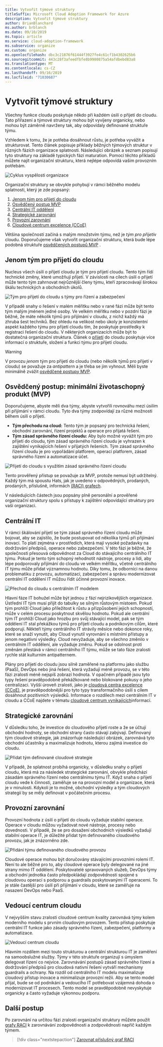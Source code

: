 ```yaml
---
title: Vytvořit týmové struktury
titleSuffix: Microsoft Cloud Adoption Framework for Azure
description: Vytvořit týmové struktury
author: BrianBlanchard
ms.author: brblanch
ms.date: 09/10/2019
ms.topic: article
ms.service: cloud-adoption-framework
ms.subservice: organize
ms.custom: organize
ms.openlocfilehash: dbc3c21876f61444f3927fe4c61cf1b4302625b6
ms.sourcegitcommit: 443c28f3afeedfbfe8b9980875a54afdbebd83a8
ms.translationtype: MT
ms.contentlocale: cs-CZ
ms.lasthandoff: 09/16/2019
ms.locfileid: "71030687"
---
```

# <a name="establish-team-structures"></a>Vytvořit týmové struktury

Všechny funkce cloudu poskytuje někdo při každém úsilí o přijetí do cloudu. Tato přiřazení a týmové struktury mohou být vyvíjeny organicky, nebo mohou být záměrně navrženy tak, aby odpovídaly definované struktuře týmu.

Vzhledem k tomu, že je potřeba dosáhnout růstu, je potřeba vyvážit a strukturovat. Tento článek popisuje příklady běžných týmových struktur v různých fázích organizace splatnosti. Následující obrázek a seznam popisují tyto struktury na základě typických fází maturation. Pomocí těchto příkladů můžete najít organizační strukturu, která nejlépe odpovídá vašim provozním potřebám.

![Cyklus vyspělosti organizace](../_images/ready/org-ready-maturity.png)

Organizační struktury se obvykle pohybují v rámci běžného modelu splatnosti, který je zde popsaný:

1. [Jenom tým pro přijetí do cloudu](#cloud-adoption-team-only)
2. [Osvědčený postup MVP](#best-practice-minimum-viable-product-mvp)
3. [Centrální IT oddělení](#central-it)
4. [Strategické zarovnání](#strategic-alignment)
5. [Provozní zarovnání](#operational-alignment)
6. [Cloudové centrum excelence (CCoE)](#cloud-center-of-excellence)

Většina společností začíná s malým množstvím týmu, než je *tým pro přijetí*v cloudu. Doporučujeme však vytvořit organizační strukturu, která bude lépe podobná struktuře [osvědčených postupů MVP](#best-practice-minimum-viable-product-mvp) .

## <a name="cloud-adoption-team-only"></a>Jenom tým pro přijetí do cloudu

Nucleus všech úsilí o přijetí cloudu je tým pro přijetí cloudu. Tento tým řídí technické změny, které umožňují přijetí. V závislosti na cílech úsilí o přijetí může tento tým zahrnovat nejrůznější členy týmu, kteří zpracovávají širokou škálu technických a obchodních úkolů.

![Tým pro přijetí do cloudu s týmy pro řízení a zabezpečení](../_images/ready/org-ready-adoption-only.png)

V případě snahy o řešení v malém měřítku nebo v rané fázi může být tento tým malým jménem jedné osoby. Ve velkém měřítku nebo v pozdní fázi je běžné, že máte několik týmů pro přijímání v cloudu, z nichž každý má zhruba šest techniků. Bez ohledu na velikost nebo úkoly je konzistentní aspekt každého týmu pro přijetí cloudu tím, že poskytuje prostředky k registraci řešení do cloudu. V některých organizacích může být to dostatečná organizační struktura. Článek o [přijetí](./cloud-adoption.md) do cloudu poskytuje více informací o struktuře, složení a funkci týmu pro přijetí cloudu.

> [!WARNING]
> V provozu *jenom* tým pro přijetí do cloudu (nebo několik týmů pro přijetí v cloudu) se považuje za *antipattern* a je třeba se jim vyhnout. Měli byste minimálně zvážit [osvědčené postupy MVP](#best-practice-minimum-viable-product-mvp).

## <a name="best-practice-minimum-viable-product-mvp"></a>Osvědčený postup: minimální životaschopný produkt (MVP)

Doporučujeme, abyste měli dva týmy, abyste vytvořili rovnováhu mezi úsilím při přijímání v rámci cloudu. Tyto dva týmy zodpovídají za různé možnosti během úsilí o přijetí.

- **Tým přechodu na cloud:** Tento tým je popsaný pro technická řešení, obchodní zarovnání, řízení projektů a operace pro přijatá řešení.
- **Tým zásad správného řízení cloudu:** Aby bylo možné vyvážit tým pro přijetí do cloudu, tým zásad správného řízení cloudu je vyhrazen k zajištění vynikajících řešení v přijatých řešeních. Tým zásad správného řízení cloudu je pro vypořádání platforem, operací platforem, zásad správného řízení a automatizace účet.

![Přijetí do cloudu s využitím zásad správného řízení cloudu](../_images/ready/org-ready-best-practice.png)

Tento prověřený přístup se považuje za MVP, protože nemusí být udržitelný. Každý tým má spoustu Hats, jak je uvedeno v odpovědných, prodaných, prodaných, příslušně, informách [ (RACI) grafech](./raci-alignment.md).

V následujících částech jsou popsány plně personální a prověřené organizační struktury spolu s přístupy k zajištění odpovídající struktury pro vaši organizaci.

## <a name="central-it"></a>Centrální IT

V rámci škálování přijetí se tým zásad správného řízení cloudu může bojovat, aby se zajistilo, že bude postupovat od několika týmů při přijímání inovací. To platí zejména v prostředích, která mají vysoké požadavky na dodržování předpisů, operace nebo zabezpečení. V této fázi je běžné, že společnosti přesouvá odpovědnost za Cloud do stávajícího centrálního IT týmu. Pokud je tento tým schopný rehodnotit nástroje, procesy a lidi, aby lépe podporovaly přijímání do cloudu ve velkém měřítku, včetně centrálního IT týmu může přidat významnou hodnotu. Díky tomu, že odborníci na danou problematiku z provozu, automatizaci, zabezpečení a správu modernizovat centrální IT oddělení IT můžou řídit účinné provozní inovace.

![Přechod do cloudu s centrálním IT modelem](../_images/ready/org-ready-central-it.png)

Hlavní fáze IT bohužel může být jednou z fází nejrizikovějších organizace. Ústřední IT tým musí přijít do tabulky se silným růstovým místoem. Pokud tým prohlíží Cloud jako příležitost k růstu a přizpůsobení jejich schopností, může v celém procesu poskytnout skvělou hodnotu. Pokud ale centrální tým IT prohlíží Cloud jako hrozbu pro svůj stávající model, pak se tým oddělení IT stal překážkou týmů pro přijetí cloudu a podnikovým cílům, které podporují. Někteří týmy centrálního IT strávily měsíce nebo dokonce roky, které se snaží vynutit, aby Cloud vynutil vyrovnání s místními přístupy a jenom negativní výsledky. Cloud nevyžaduje, aby se všechno změnilo v centrálním IT oddělení, ale vyžaduje změnu. Pokud se odolnost proti změnám přestává v rámci centrálního IT týmu, může se tato fáze zralosti rychle stát kulturním antipatternem.

Plány pro přijetí do cloudu jsou silně zaměřené na platformu jako službu (PaaS), DevOps nebo jiná řešení, která vyžadují méně provozu, se v této fázi zralosti méně nejspíš zobrazí hodnota. V opačném případě jsou tyto typy řešení pravděpodobně překážkované nebo blokované pokusy o jeho centralizaci. Vyšší úroveň zralosti, jako je [cloudová centra excelence (CCoE)](#cloud-center-of-excellence), je pravděpodobnější pro tyto typy transformačního úsilí s cílem dosáhnout pozitivních výsledků. Informace o rozdílech mezi centrálním IT v cloudu a CCoE najdete v tématu [cloudové centrum vynikajících](./cloud-center-of-excellence.md)informací.

## <a name="strategic-alignment"></a>Strategické zarovnání

V důsledku toho, že investice do cloudového přijetí roste a že se účtují obchodní hodnoty, se obchodní strany často stávají zabývají. Definovaný tým cloudové strategie, jak znázorňuje následující obrázek, zarovnává tyto obchodní účastníky a maximalizuje hodnotu, kterou zajímá investice do cloudu.

![Přidat tým definované cloudové strategie](../_images/ready/org-ready-strategy-aligned.png)

V případě, že splatnost probíhá organicky, v důsledku snahy o přijetí cloudu, která má za následek strategické zarovnání, obvykle předchází zásadám správného řízení nebo centrálnímu týmu IT. Když snaha o přijetí cloudu vede k činnosti, zaměřuje se na provozní model a organizace, která je v minulosti. Kdykoli je to možné, obchodní výsledky a tým cloudových strategií by se měly definovat v počátečním procesu.

## <a name="operational-alignment"></a>Provozní zarovnání

Provozní hodnota z úsilí o přijetí do cloudu vyžaduje stabilní operace. Operace v cloudu můžou vyžadovat nové nástroje, procesy nebo dovednosti. V případě, že se pro dosažení obchodních výsledků vyžadují stabilní operace IT, je důležité přidat tým definovaného cloudového provozu, jak je znázorněno zde.

![Přidání týmu definovaného cloudového provozu](../_images/ready/org-ready-operations-aligned.png)

Cloudové operace mohou být doručovány stávajícími provozními rolemi IT. Není to ale běžné pro to, aby cloudové operace byly delegované na jiné strany mimo IT oddělení. Poskytovatelé spravovaných služeb, DevOps týmy a obchodní jednotka často předpokládají zodpovědnosti spojené s cloudovou operací s podporou a guardrails poskytovanými IT operacemi. To je stále častější pro úsilí při přijímání v cloudu, které se zaměřuje na nasazení DevOps nebo PaaS.

## <a name="cloud-center-of-excellence"></a>Vedoucí centrum cloudu

V nejvyšším stavu zralosti cloudové centrum kvality zarovnává týmy kolem moderního modelu s prvním cloudovým provozem. Tento přístup poskytuje centrální IT funkce jako zásady správného řízení, zabezpečení, platformy a automatizace.

![Vedoucí centrum cloudu](../_images/ready/org-ready-ccoe.png)

Hlavním rozdílem mezi touto strukturou a centrální strukturou IT je zaměření na samoobslužné služby. Týmy v této struktuře organizují s úmyslem delegovat řízení co nejvíce. Zarovnávání postupů zásad správného řízení a dodržování předpisů pro cloudová nativní řešení vytváří mechanismy guardrails a ochrany. Na rozdíl od centrálního IT modelu maximalizuje cloudový přístup inovace a minimalizuje provozní režii. Aby se tento model přijal, bude se od podnikání a vedoucího IT potřebovat vzájemná dohoda o modernizovat IT procesech. Tento model se pravděpodobně nevyskytuje organicky a často vyžaduje výkonnou podporu.

## <a name="next-steps"></a>Další postup

Po zarovnání na určitou fázi zralosti organizační struktury můžete použít [grafy RACI](./raci-alignment.md) k zarovnávání zodpovědnosti a zodpovědnosti napříč každým týmem.

> [!div class="nextstepaction"]
> [Zarovnat příslušný graf RACI](./raci-alignment.md)
